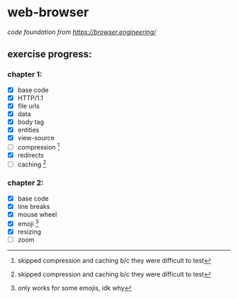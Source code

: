 # web-browser
*code foundation from https://browser.engineering/*

## exercise progress:
### chapter 1:
- [x] base code
- [x] HTTP/1.1
- [x] file urls
- [x] data
- [x] body tag
- [x] entities 
- [x] view-source
- [ ] compression [^1]
- [x] redirects
- [ ] caching [^1]

[^1]: skipped compression and caching b/c they were difficult to test

### chapter 2:
- [x] base code
- [x] line breaks
- [x] mouse wheel
- [x] emoji [^2]
- [x] resizing
- [ ] zoom

[^2]: only works for some emojis, idk why